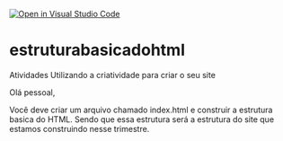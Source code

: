 [![Open in Visual Studio Code](https://classroom.github.com/assets/open-in-vscode-c66648af7eb3fe8bc4f294546bfd86ef473780cde1dea487d3c4ff354943c9ae.svg)](https://classroom.github.com/online_ide?assignment_repo_id=10703269&assignment_repo_type=AssignmentRepo)
# estruturabasicadohtml
Atividades Utilizando a criatividade para criar o seu site

Olá pessoal,

Você deve criar um arquivo chamado index.html e construir a estrutura basica do HTML. Sendo que essa estrutura será a estrutura do site que estamos construindo nesse trimestre.
